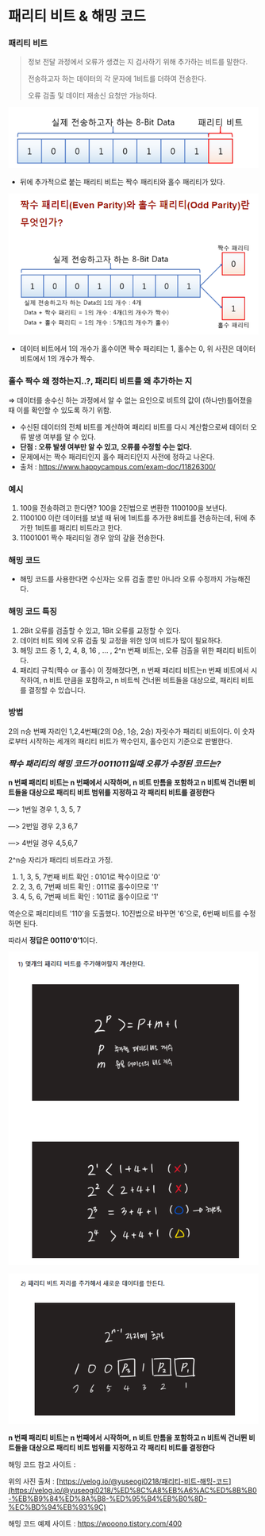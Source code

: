 # 패리티 비트 & 해밍 코드

### **패리티 비트**

> 정보 전달 과정에서 오류가 생겼는 지 검사하기 위해 추가하는 비트를 말한다.
> 
> 
> 전송하고자 하는 데이터의 각 문자에 1비트를 더하여 전송한다.
> 
> 오류 검출 및 데이터 재송신 요청만 가능하다.
> 

![Alt text](imgsrc/CPU3.png)

- 뒤에 추가적으로 붙는 패리티 비트는 짝수 패리티와 홀수 패리티가 있다.

![Alt text](imgsrc/CPU4.png)

- 데이터 비트에서 1의 개수가 홀수이면 짝수 패리티는 1, 홀수는 0, 위 사진은 데이터 비트에서 1의 개수가 짝수.

### 홀수 짝수 왜 정하는지..?, 패리티 비트를 왜 추가하는 지

⇒ 데이터를 송수신 하는 과정에서 알 수 없는 요인으로 비트의 값이 (하나만)틀어졌을 때 이를 확인할 수 있도록 하기 위함. 

- 수신된 데이터의 전체 비트를 계산하여 패리티 비트를 다시 계산함으로써 데이터 오류 발생 여부를 알 수 있다.
- **단점 : 오류 발생 여부만 알 수 있고, 오류를 수정할 수는 없다.**
- 문제에서는 짝수 패리티인지 홀수 패리티인지 사전에 정하고 나온다.
- 출처 : https://www.happycampus.com/exam-doc/11826300/

### 예시

1. 100을 전송하려고 한다면? 100을 2진법으로 변환한 1100100을 보낸다.
2. 1100100 이란 데이터를 보낼 때 뒤에 1비트를 추가한 8비트를 전송하는데, 뒤에 추가한 1비트를 패리티 비트라고 한다.
3. 11001001 짝수 패리티일 경우 앞의 갚을 전송한다.

### **해밍 코드**

- 해밍 코드를 사용한다면 수신자는 오류 검출 뿐만 아니라 오류 수정까지 가능해진다.

### 해밍 코드 특징

1. 2Bit 오류를 검출할 수 있고, 1Bit 오류를 교정할 수 있다.
2. 데이터 비트 외에 오류 검출 및 교정을 위한 잉여 비트가 많이 필요하다.
3. 해밍 코드 중 1, 2, 4, 8, 16 , ... , 2^n 번째 비트는, 오류 검출을 위한 패리티 비트이다.
4. 패리티 규칙(짝수 or 홀수) 이 정해졌다면, n 번째 패리티 비트는n 번째 비트에서 시작하여, n 비트 만큼을 포함하고, n 비트씩 건너뛴 비트들을 대상으로, 패리티 비트를 결정할 수 있습니다.

### **방법**

2의 n승 번째 자리인 1,2,4번째(2의 0승, 1승, 2승) 자릿수가 패리티 비트이다. 이 숫자로부터 시작하는 세개의 패리티 비트가 짝수인지, 홀수인지 기준으로 판별한다.

### ***짝수 패리티의 해밍 코드가 0011011일때 오류가 수정된 코드는?***

**n 번째 패리티 비트는 n 번째에서 시작하며, n 비트 만틈을 포함하고 n 비트씩 건너뛴 비트들을 대상으로 패리티 비트 범위를 지정하고 각 패리티 비트를 결정한다**

—> 1번일 경우 1, 3, 5, 7

—> 2번일 경우 2,3  6,7

—> 4번일 경우 4,5,6,7

2^n승 자리가 패리티 비트라고 가정.

1. 1, 3, 5, 7번째 비트 확인 : 0101로 짝수이므로 '0'
2. 2, 3, 6, 7번째 비트 확인 : 0111로 홀수이므로 '1'
3. 4, 5, 6, 7번째 비트 확인 : 1011로 홀수이므로 '1'

역순으로 패리티비트 '110'을 도출했다. 10진법으로 바꾸면 '6'으로, 6번째 비트를 수정하면 된다.

따라서 **정답은 00110'0'1**이다.

![Alt text](imgsrc/CPU5.png)

![Alt text](imgsrc/CPU6.png)

**n 번째 패리티 비트는 n 번째에서 시작하며, n 비트 만틈을 포함하고 n 비트씩 건너뛴 비트들을 대상으로 패리티 비트 범위를 지정하고 각 패리티 비트를 결정한다**

해밍 코드 참고 사이트 :

위의 사진 출처 : [https://velog.io/@yuseogi0218/패리티-비트-해밍-코드](https://velog.io/@yuseogi0218/%ED%8C%A8%EB%A6%AC%ED%8B%B0-%EB%B9%84%ED%8A%B8-%ED%95%B4%EB%B0%8D-%EC%BD%94%EB%93%9C)

해밍 코드 예제 사이트 : https://wooono.tistory.com/400

